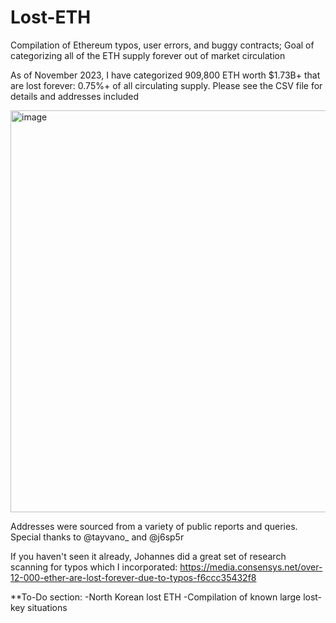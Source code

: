 # Lost-ETH
Compilation of Ethereum typos, user errors, and buggy contracts; Goal of categorizing all of the ETH supply forever out of market circulation 

As of November 2023, I have categorized 909,800 ETH worth $1.73B+ that are lost forever: 0.75%+ of all circulating supply. Please see the CSV file for details and addresses included

<img width="643" alt="image" src="https://github.com/jconorgrogan/Lost-ETH/assets/130090573/cdcf153e-0932-49fa-8ff1-b9c5c16177b7">


Addresses were sourced from a variety of public reports and queries. Special thanks to  @tayvano_ and @j6sp5r

If you haven't seen it already, Johannes did a great set of research scanning for typos which I incorporated: https://media.consensys.net/over-12-000-ether-are-lost-forever-due-to-typos-f6ccc35432f8


**To-Do section:
-North Korean lost ETH
-Compilation of known large lost-key situations 
